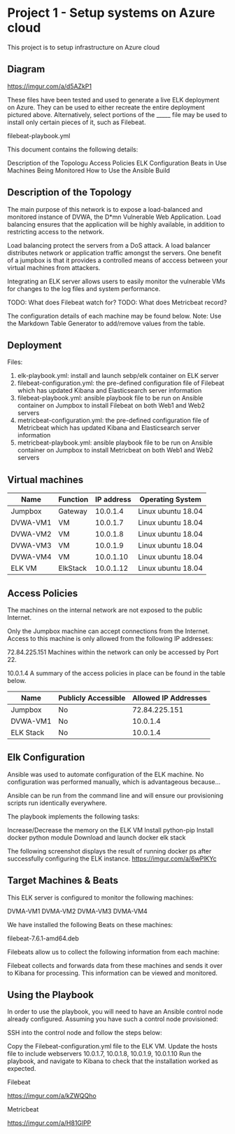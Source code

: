 # Project 1 - Setup systems on Azure cloud

This project is to setup infrastructure on Azure cloud

## Diagram
https://imgur.com/a/d5AZkP1

These files have been tested and used to generate a live ELK deployment on Azure. They can be used to either recreate the entire deployment pictured above. Alternatively, select portions of the _____ file may be used to install only certain pieces of it, such as Filebeat.

filebeat-playbook.yml

This document contains the following details:

  Description of the Topologu
  Access Policies
  ELK Configuration
    Beats in Use
    Machines Being Monitored
  How to Use the Ansible Build
  
## Description of the Topology
The main purpose of this network is to expose a load-balanced and monitored instance of DVWA, the D*mn Vulnerable Web Application.
Load balancing ensures that the application will be highly available, in addition to restricting access to the network.

  Load balancing protect the servers from a DoS attack. A load balancer distributes network or application traffic amongst the         servers. One benefit of a jumpbox is that it provides a controlled means of acccess between your virtual machines from attackers.

Integrating an ELK server allows users to easily monitor the vulnerable VMs for changes to the log files and system performance.

TODO: What does Filebeat watch for?
TODO: What does Metricbeat record?

The configuration details of each machine may be found below.
Note: Use the Markdown Table Generator to add/remove values from the table.

## Deployment

Files:
1. elk-playbook.yml: install and launch sebp/elk container on ELK server
2. filebeat-configuration.yml: the pre-defined configuration file of Filebeat which has updated Kibana and Elasticsearch server information
3. filebeat-playbook.yml: ansible playbook file to be run on Ansible container on Jumpbox to install Filebeat on both Web1 and Web2 servers
4. metricbeat-configuration.yml: the pre-defined configuration file of Metricbeat which has updated Kibana and Elasticsearch server information
5. metricbeat-playbook.yml: ansible playbook file to be run on Ansible container on Jumpbox to install Metricbeat on both Web1 and Web2 servers

## Virtual machines

| Name        | Function          |  IP address        | Operating System   | 
| ----------- | ----------------- | ------------------ | ------------------ | 
| Jumpbox     | Gateway           | 10.0.1.4           | Linux ubuntu 18.04 | 
| DVWA-VM1    | VM                | 10.0.1.7           | Linux ubuntu 18.04 | 
| DVWA-VM2    | VM                | 10.0.1.8           | Linux ubuntu 18.04 | 
| DVWA-VM3    | VM                | 10.0.1.9           | Linux ubuntu 18.04 | 
| DVWA-VM4    | VM                | 10.0.1.10          | Linux ubuntu 18.04 |  
| ELK VM      | ElkStack          | 10.0.1.12          | Linux ubuntu 18.04 |  

## Access Policies
The machines on the internal network are not exposed to the public Internet.

Only the Jumpbox machine can accept connections from the Internet. Access to this machine is only allowed from the following IP addresses:

72.84.225.151
Machines within the network can only be accessed by Port 22.

10.0.1.4
A summary of the access policies in place can be found in the table below.

| Name        | Publicly Accessible | Allowed IP Addresses  | 
| ----------- | ------------------  | --------------------- |
| Jumpbox     | No                  | 72.84.225.151         | 
| DVWA-VM1    | No                  | 10.0.1.4              |
| ELK Stack   | No                  | 10.0.1.4              |

## Elk Configuration
Ansible was used to automate configuration of the ELK machine. No configuration was performed manually, which is advantageous because...

  Ansible can be run from the command line and will ensure our provisioning scripts run identically everywhere.
  
The playbook implements the following tasks:

  Increase/Decrease the memory on the ELK VM
  Install python-pip
  Install docker python module
  Download and launch docker elk stack
  
The following screenshot displays the result of running docker ps after successfully configuring the ELK instance.
  https://imgur.com/a/6wPlKYc
  
## Target Machines & Beats
This ELK server is configured to monitor the following machines:

  DVMA-VM1
  DVMA-VM2
  DVMA-VM3
  DVMA-VM4
  
We have installed the following Beats on these machines:

  filebeat-7.6.1-amd64.deb
  
Filebeats allow us to collect the following information from each machine:

  Filebeat collects and forwards data from these machines and sends it over to Kibana for processing. This information can be viewed and monitored.
  
## Using the Playbook

In order to use the playbook, you will need to have an Ansible control node already configured. Assuming you have such a control node provisioned:

SSH into the control node and follow the steps below:

Copy the Filebeat-configuration.yml file to the ELK VM.
Update the hosts file to include webservers 10.0.1.7, 10.0.1.8, 10.0.1.9, 10.0.1.10
Run the playbook, and navigate to Kibana to check that the installation worked as expected.

Filebeat

https://imgur.com/a/kZWQQho

Metricbeat

https://imgur.com/a/H81GlPP

